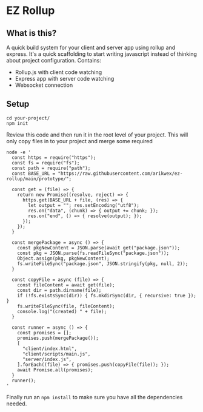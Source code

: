# EZ Rollup

## What is this?
A quick build system for your client and server app using rollup and express. It's a quick scaffolding to start writing javascript instead of thinking about project configuration. Contains:
- Rollup.js with client code watching
- Express app with server code watching
- Websocket connection


## Setup
```
cd your-project/
npm init
```
Review this code and then run it in the root level of your project.
This will only copy files in to your project and merge some required
```
node -e '
  const https = require("https");
  const fs = require("fs");
  const path = require("path");
  const BASE_URL = "https://raw.githubusercontent.com/arikwex/ez-rollup/main/prototype/";

  const get = (file) => {
    return new Promise((resolve, reject) => {
      https.get(BASE_URL + file, (res) => {
        let output = ""; res.setEncoding("utf8");
        res.on("data", (chunk) => { output += chunk; });
        res.on("end", () => { resolve(output); });
      });
    });
  }

  const mergePackage = async () => {
    const pkgNewContent = JSON.parse(await get("package.json"));
    const pkg = JSON.parse(fs.readFileSync("package.json"));
    Object.assign(pkg, pkgNewContent);
    fs.writeFileSync("package.json", JSON.stringify(pkg, null, 2));
  }

  const copyFile = async (file) => {
    const fileContent = await get(file);
    const dir = path.dirname(file);
    if (!fs.existsSync(dir)) { fs.mkdirSync(dir, { recursive: true }); }
    fs.writeFileSync(file, fileContent);
    console.log("(created) " + file);
  }

  const runner = async () => {
    const promises = [];
    promises.push(mergePackage());
    [
      "client/index.html",
      "client/scripts/main.js",
      "server/index.js",
    ].forEach((file) => { promises.push(copyFile(file)); });
    await Promise.all(promises);
  }
  runner();
'
```
Finally run an `npm install` to make sure you have all the dependencies needed.
